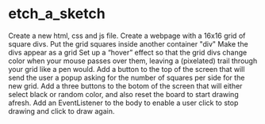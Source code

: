 # etch_a_sketch 
Create a new html, css  and js file.
Create a webpage with a 16x16 grid of square divs.
Put the grid squares inside another container "div"
Make the divs appear as a grid
Set up a “hover” effect so that the grid divs change color when your mouse passes over them, leaving a (pixelated) trail through your grid like a pen would.
Add a button to the top of the screen that will send the user a popup asking for the number of squares per side for the new grid. 
Add a three buttons to the botom of the screen that will either select black or random color, and also reset the board to start drawing afresh.
Add an EventListener to the body to enable a user click to stop drawing and click to draw again.